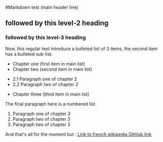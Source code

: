 #Markdown test (main header line)

## followed by this level-2 heading
### followed by this level-3 heading

Now, this regular text introduce a bulleted list of 3 items, the second item has a bulleted sub-list.

 * Chapter one (first item in main list)
 * Chapter two (second item in main list)
  - 2.1 Paragraph one of chapter 2
  - 2.2 Paragraph two of chapter 2
 * Chapter three (third item in main list)

The final paragraph here is a numbered list.

 1. Paragraph one of chapter 3
 2. Paragraph two of chapter 3
 3. Paragraph two of chapter 3

And that's all for the moment but :
[Link to french wikipedia GitHub link](https://fr.wikipedia.org/wiki/GitHub)

